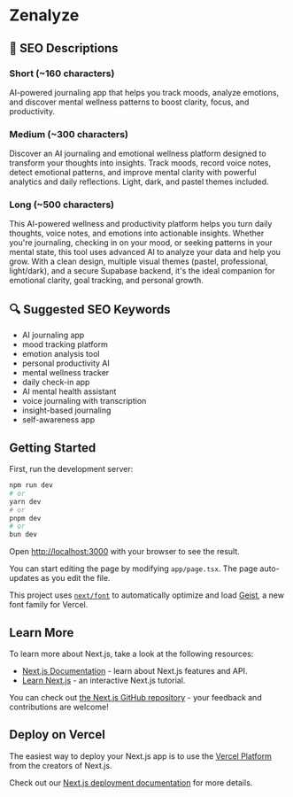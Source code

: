# Zenalyze

## 🧠 SEO Descriptions

### Short (~160 characters)

AI-powered journaling app that helps you track moods, analyze emotions, and discover mental wellness patterns to boost clarity, focus, and productivity.

### Medium (~300 characters)

Discover an AI journaling and emotional wellness platform designed to transform your thoughts into insights. Track moods, record voice notes, detect emotional patterns, and improve mental clarity with powerful analytics and daily reflections. Light, dark, and pastel themes included.

### Long (~500 characters)

This AI-powered wellness and productivity platform helps you turn daily thoughts, voice notes, and emotions into actionable insights. Whether you're journaling, checking in on your mood, or seeking patterns in your mental state, this tool uses advanced AI to analyze your data and help you grow. With a clean design, multiple visual themes (pastel, professional, light/dark), and a secure Supabase backend, it's the ideal companion for emotional clarity, goal tracking, and personal growth.

## 🔍 Suggested SEO Keywords

- AI journaling app
- mood tracking platform
- emotion analysis tool
- personal productivity AI
- mental wellness tracker
- daily check-in app
- AI mental health assistant
- voice journaling with transcription
- insight-based journaling
- self-awareness app

## Getting Started

First, run the development server:

```bash
npm run dev
# or
yarn dev
# or
pnpm dev
# or
bun dev
```

Open [http://localhost:3000](http://localhost:3000) with your browser to see the result.

You can start editing the page by modifying `app/page.tsx`. The page auto-updates as you edit the file.

This project uses [`next/font`](https://nextjs.org/docs/app/building-your-application/optimizing/fonts) to automatically optimize and load [Geist](https://vercel.com/font), a new font family for Vercel.

## Learn More

To learn more about Next.js, take a look at the following resources:

- [Next.js Documentation](https://nextjs.org/docs) - learn about Next.js features and API.
- [Learn Next.js](https://nextjs.org/learn) - an interactive Next.js tutorial.

You can check out [the Next.js GitHub repository](https://github.com/vercel/next.js) - your feedback and contributions are welcome!

## Deploy on Vercel

The easiest way to deploy your Next.js app is to use the [Vercel Platform](https://vercel.com/new?utm_medium=default-template&filter=next.js&utm_source=create-next-app&utm_campaign=create-next-app-readme) from the creators of Next.js.

Check out our [Next.js deployment documentation](https://nextjs.org/docs/app/building-your-application/deploying) for more details.
